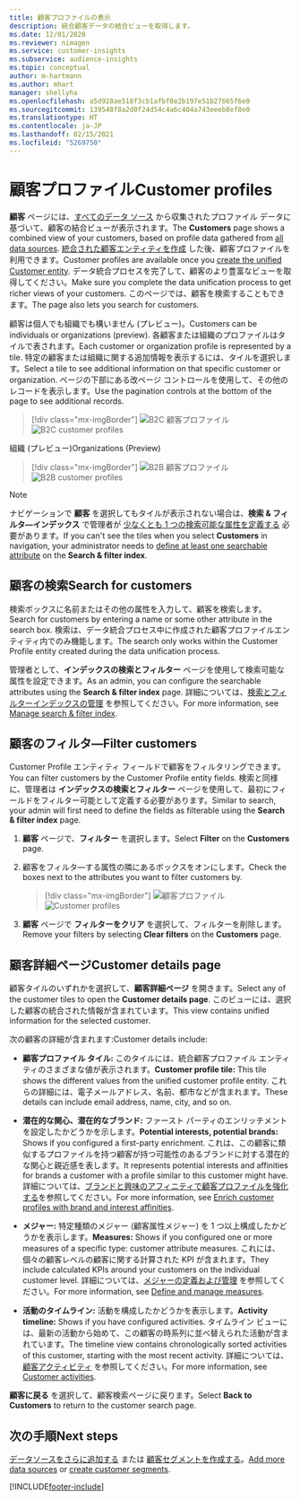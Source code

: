 ```yaml
---
title: 顧客プロファイルの表示
description: 統合顧客データの結合ビューを取得します。
ms.date: 12/01/2020
ms.reviewer: nimagen
ms.service: customer-insights
ms.subservice: audience-insights
ms.topic: conceptual
author: m-hartmann
ms.author: mhart
manager: shellyha
ms.openlocfilehash: a5d928ae518f3cb1afbf8e2b197e51b27665f6e0
ms.sourcegitcommit: 139548f8a2d0f24d54c4a6c404a743eeeb8ef8e0
ms.translationtype: HT
ms.contentlocale: ja-JP
ms.lasthandoff: 02/15/2021
ms.locfileid: "5269750"
---
```

# <a name="customer-profiles"></a><span data-ttu-id="1cc47-103">顧客プロファイル</span><span class="sxs-lookup"><span data-stu-id="1cc47-103">Customer profiles</span></span>

<span data-ttu-id="1cc47-104">**顧客** ページには、[すべてのデータ ソース](data-sources.md) から収集されたプロファイル データに基づいて、顧客の結合ビューが表示されます。</span><span class="sxs-lookup"><span data-stu-id="1cc47-104">The **Customers** page shows a combined view of your customers, based on profile data gathered from [all data sources](data-sources.md).</span></span> <span data-ttu-id="1cc47-105">[統合された顧客エンティティを作成](data-unification.md) した後、顧客プロファイルを利用できます。</span><span class="sxs-lookup"><span data-stu-id="1cc47-105">Customer profiles are available once you [create the unified Customer entity](data-unification.md).</span></span> <span data-ttu-id="1cc47-106">データ統合プロセスを完了して、顧客のより豊富なビューを取得してください。</span><span class="sxs-lookup"><span data-stu-id="1cc47-106">Make sure you complete the data unification process to get richer views of your customers.</span></span> <span data-ttu-id="1cc47-107">このページでは、顧客を検索することもできます。</span><span class="sxs-lookup"><span data-stu-id="1cc47-107">The page also lets you search for customers.</span></span>

<span data-ttu-id="1cc47-108">顧客は個人でも組織でも構いません (プレビュー)。</span><span class="sxs-lookup"><span data-stu-id="1cc47-108">Customers can be individuals or organizations (preview).</span></span> <span data-ttu-id="1cc47-109">各顧客または組織のプロファイルはタイルで表されます。</span><span class="sxs-lookup"><span data-stu-id="1cc47-109">Each customer or organization profile is represented by a tile.</span></span> <span data-ttu-id="1cc47-110">特定の顧客または組織に関する追加情報を表示するには、タイルを選択します。</span><span class="sxs-lookup"><span data-stu-id="1cc47-110">Select a tile to see additional information on that specific customer or organization.</span></span> <span data-ttu-id="1cc47-111">ページの下部にある改ページ コントロールを使用して、その他のレコードを表示します。</span><span class="sxs-lookup"><span data-stu-id="1cc47-111">Use the pagination controls at the bottom of the page to see additional records.</span></span>

> [!div class="mx-imgBorder"] 
> <span data-ttu-id="1cc47-112">![B2C 顧客プロファイル](media/profiles-customers.png "B2C 顧客プロファイル")</span><span class="sxs-lookup"><span data-stu-id="1cc47-112">![B2C customer profiles](media/profiles-customers.png "B2C customer profiles")</span></span>

<span data-ttu-id="1cc47-113">組織 (プレビュー)</span><span class="sxs-lookup"><span data-stu-id="1cc47-113">Organizations (Preview)</span></span>
> [!div class="mx-imgBorder"] 
> <span data-ttu-id="1cc47-114">![B2B 顧客プロファイル](media/profile-customers-b2b.png "B2B 顧客プロファイル")</span><span class="sxs-lookup"><span data-stu-id="1cc47-114">![B2B customer profiles](media/profile-customers-b2b.png "B2B customer profiles")</span></span>

> [!NOTE]
> <span data-ttu-id="1cc47-115">ナビゲーションで **顧客** を選択してもタイルが表示されない場合は、**検索 & フィルタ―インデックス** で管理者が [少なくとも 1 つの検索可能な属性を定義する](search-filter-index.md) 必要があります。</span><span class="sxs-lookup"><span data-stu-id="1cc47-115">If you can't see the tiles when you select **Customers** in navigation, your administrator needs to [define at least one searchable attribute](search-filter-index.md) on the **Search & filter index**.</span></span>

## <a name="search-for-customers"></a><span data-ttu-id="1cc47-116">顧客の検索</span><span class="sxs-lookup"><span data-stu-id="1cc47-116">Search for customers</span></span>

<span data-ttu-id="1cc47-117">検索ボックスに名前またはその他の属性を入力して、顧客を検索します。</span><span class="sxs-lookup"><span data-stu-id="1cc47-117">Search for customers by entering a name or some other attribute in the search box.</span></span> <span data-ttu-id="1cc47-118">検索は、データ統合プロセス中に作成された顧客プロファイルエンティティ内でのみ機能します。</span><span class="sxs-lookup"><span data-stu-id="1cc47-118">The search only works within the Customer Profile entity created during the data unification process.</span></span>

<span data-ttu-id="1cc47-119">管理者として、**インデックスの検索とフィルター** ページを使用して検索可能な属性を設定できます。</span><span class="sxs-lookup"><span data-stu-id="1cc47-119">As an admin, you can configure the searchable attributes using the **Search & filter index** page.</span></span> <span data-ttu-id="1cc47-120">詳細については、[検索とフィルターインデックスの管理](search-filter-index.md) を参照してください。</span><span class="sxs-lookup"><span data-stu-id="1cc47-120">For more information, see [Manage search & filter index](search-filter-index.md).</span></span>

## <a name="filter-customers"></a><span data-ttu-id="1cc47-121">顧客のフィルタ―</span><span class="sxs-lookup"><span data-stu-id="1cc47-121">Filter customers</span></span>

<span data-ttu-id="1cc47-122">Customer Profile エンティティ フィールドで顧客をフィルタリングできます。</span><span class="sxs-lookup"><span data-stu-id="1cc47-122">You can filter customers by the Customer Profile entity fields.</span></span> <span data-ttu-id="1cc47-123">検索と同様に、管理者は **インデックスの検索とフィルター** ページを使用して、最初にフィールドをフィルター可能として定義する必要があります。</span><span class="sxs-lookup"><span data-stu-id="1cc47-123">Similar to search, your admin will first need to define the fields as filterable using the **Search & filter index** page.</span></span>

1. <span data-ttu-id="1cc47-124">**顧客** ページで、**フィルター** を選択します。</span><span class="sxs-lookup"><span data-stu-id="1cc47-124">Select **Filter** on the **Customers** page.</span></span>

2. <span data-ttu-id="1cc47-125">顧客をフィルタ―する属性の隣にあるボックスをオンにします。</span><span class="sxs-lookup"><span data-stu-id="1cc47-125">Check the boxes next to the attributes you want to filter customers by.</span></span>

   > [!div class="mx-imgBorder"] 
   > <span data-ttu-id="1cc47-126">![顧客プロファイル](media/profiles-customers3.png "顧客プロファイル")</span><span class="sxs-lookup"><span data-stu-id="1cc47-126">![Customer profiles](media/profiles-customers3.png "Customer profiles")</span></span>

3. <span data-ttu-id="1cc47-127">**顧客** ページで **フィルターをクリア** を選択して、フィルターを削除します。</span><span class="sxs-lookup"><span data-stu-id="1cc47-127">Remove your filters by selecting **Clear filters** on the **Customers** page.</span></span>

##  <a name="customer-details-page"></a><span data-ttu-id="1cc47-128">顧客詳細ページ</span><span class="sxs-lookup"><span data-stu-id="1cc47-128">Customer details page</span></span>

<span data-ttu-id="1cc47-129">顧客タイルのいずれかを選択して、**顧客詳細ページ** を開きます。</span><span class="sxs-lookup"><span data-stu-id="1cc47-129">Select any of the customer tiles to open the **Customer details page**.</span></span> <span data-ttu-id="1cc47-130">このビューには、選択した顧客の統合された情報が含まれています。</span><span class="sxs-lookup"><span data-stu-id="1cc47-130">This view contains unified information for the selected customer.</span></span>

<span data-ttu-id="1cc47-131">次の顧客の詳細が含まれます:</span><span class="sxs-lookup"><span data-stu-id="1cc47-131">Customer details include:</span></span>

-   <span data-ttu-id="1cc47-132">**顧客プロファイル タイル:** このタイルには、統合顧客プロファイル エンティティのさまざまな値が表示されます。</span><span class="sxs-lookup"><span data-stu-id="1cc47-132">**Customer profile tile:** This tile shows the different values from the unified customer profile entity.</span></span> <span data-ttu-id="1cc47-133">これらの詳細には、電子メールアドレス、名前、都市などが含まれます。</span><span class="sxs-lookup"><span data-stu-id="1cc47-133">These details can include email address, name, city, and so on.</span></span> 

-   <span data-ttu-id="1cc47-134">**潜在的な関心、潜在的なブランド:** ファースト パーティのエンリッチメントを設定したかどうかを示します。</span><span class="sxs-lookup"><span data-stu-id="1cc47-134">**Potential interests, potential brands:** Shows if you configured a first-party enrichment.</span></span> <span data-ttu-id="1cc47-135">これは、この顧客に類似するプロファイルを持つ顧客が持つ可能性のあるブランドに対する潜在的な関心と親近感を表します。</span><span class="sxs-lookup"><span data-stu-id="1cc47-135">It represents potential interests and affinities for brands a customer with a profile similar to this customer might have.</span></span> <span data-ttu-id="1cc47-136">詳細については、[ブランドと興味のアフィニティで顧客プロファイルを強化する](enrichment-microsoft-graph.md)を参照してください。</span><span class="sxs-lookup"><span data-stu-id="1cc47-136">For more information, see [Enrich customer profiles with brand and interest affinities](enrichment-microsoft-graph.md).</span></span>

-   <span data-ttu-id="1cc47-137">**メジャー:** 特定種類のメジャー (顧客属性メジャー) を 1 つ以上構成したかどうかを表示します。</span><span class="sxs-lookup"><span data-stu-id="1cc47-137">**Measures:** Shows if you configured one or more measures of a specific type: customer attribute measures.</span></span> <span data-ttu-id="1cc47-138">これには、個々の顧客レベルの顧客に関する計算された KPI が含まれます。</span><span class="sxs-lookup"><span data-stu-id="1cc47-138">They include calculated KPIs around your customers on the individual customer level.</span></span> <span data-ttu-id="1cc47-139">詳細については、[メジャーの定義および管理](measures.md) を参照してください。</span><span class="sxs-lookup"><span data-stu-id="1cc47-139">For more information, see [Define and manage measures](measures.md).</span></span>

-   <span data-ttu-id="1cc47-140">**活動のタイムライン:** 活動を構成したかどうかを表示します。</span><span class="sxs-lookup"><span data-stu-id="1cc47-140">**Activity timeline:** Shows if you have configured activities.</span></span> <span data-ttu-id="1cc47-141">タイムライン ビューには、最新の活動から始めて、この顧客の時系列に並べ替えられた活動が含まれています。</span><span class="sxs-lookup"><span data-stu-id="1cc47-141">The timeline view contains chronologically sorted activities of this customer, starting with the most recent activity.</span></span> <span data-ttu-id="1cc47-142">詳細については、[顧客アクティビティ](activities.md) を参照してください。</span><span class="sxs-lookup"><span data-stu-id="1cc47-142">For more information, see [Customer activities](activities.md).</span></span>

<span data-ttu-id="1cc47-143">**顧客に戻る** を選択して、顧客検索ページに戻ります。</span><span class="sxs-lookup"><span data-stu-id="1cc47-143">Select **Back to Customers** to return to the customer search page.</span></span>

## <a name="next-steps"></a><span data-ttu-id="1cc47-144">次の手順</span><span class="sxs-lookup"><span data-stu-id="1cc47-144">Next steps</span></span>

<span data-ttu-id="1cc47-145">[データソースをさらに追加する](data-sources.md) または [顧客セグメントを作成する](segments.md)。</span><span class="sxs-lookup"><span data-stu-id="1cc47-145">[Add more data sources](data-sources.md) or [create customer segments](segments.md).</span></span>


[!INCLUDE[footer-include](../includes/footer-banner.md)]